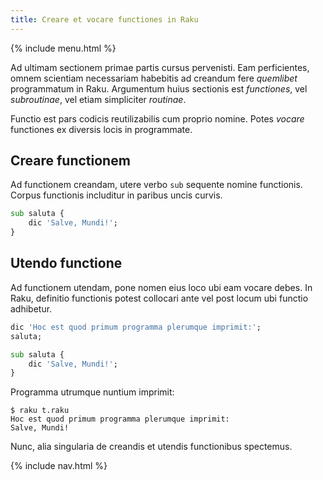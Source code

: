 ```yaml
---
title: Creare et vocare functiones in Raku
---
```


{% include menu.html %}

Ad ultimam sectionem primae partis cursus pervenisti. Eam perficientes, omnem scientiam necessariam habebitis ad creandum fere _quemlibet_ programmatum in Raku. Argumentum huius sectionis est _functiones_, vel _subroutinae_, vel etiam simpliciter _routinae_.

Functio est pars codicis reutilizabilis cum proprio nomine. Potes _vocare_ functiones ex diversis locis in programmate.

## Creare functionem

Ad functionem creandam, utere verbo `sub` sequente nomine functionis. Corpus functionis includitur in paribus uncis curvis.

```raku
sub saluta {
    dic 'Salve, Mundi!';
}
```

## Utendo functione

Ad functionem utendam, pone nomen eius loco ubi eam vocare debes. In Raku, definitio functionis potest collocari ante vel post locum ubi functio adhibetur.

```raku
dic 'Hoc est quod primum programma plerumque imprimit:';
saluta;    

sub saluta {
    dic 'Salve, Mundi!';
}
```

Programma utrumque nuntium imprimit:

```console
$ raku t.raku
Hoc est quod primum programma plerumque imprimit:
Salve, Mundi!
```

Nunc, alia singularia de creandis et utendis functionibus spectemus.

{% include nav.html %}